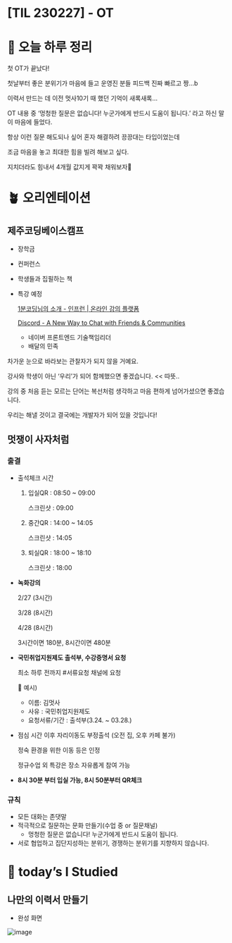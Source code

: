 # [TIL 230227] - OT


# 🌳 오늘 하루 정리


첫 OT가 끝났다!

첫날부터 좋은 분위기가 마음에 들고 운영진 분들 피드백 진짜 빠르고 짱…b

이력서 만드는 데 이전 멋사10기 때 했던 기억이 새록새록…

OT 내용 중 ‘멍청한 질문은 없습니다! 누군가에게 반드시 도움이 됩니다.’ 라고 하신 말이 마음에 들었다.

항상 이런 질문 해도되나 싶어 혼자 해결하려 끙끙대는 타입이었는데

조금 마음을 놓고 최대한 힘을 빌려 해보고 싶다.

지치더라도 힘내서 4개월 값지게 꽉꽉 채워보자🌼


# 🪴 오리엔테이션


## 제주코딩베이스캠프

- 장학금
- 컨퍼런스
- 학생들과 집필하는 책
- 특강 예정
    
    [1분코딩님의 소개 - 인프런 | 온라인 강의 플랫폼](https://www.inflearn.com/users/@studiomeal)
    
    [Discord - A New Way to Chat with Friends & Communities](https://discordapp.com/channels/1073462796920049685/1073462797645656110/1079560902505930783)
    
    - 네이버 프론트엔드 기술책임리더
    - 배달의 민족

차가운 눈으로 바라보는 관찰자가 되지 않을 거예요.

강사와 학생이 아닌 ‘우리’가 되어 함께했으면 좋겠습니다. << 따뜻..

강의 중 처음 듣는 모르는 단어는 복선처럼 생각하고 마음 편하게 넘어가셨으면 좋겠습니다.

우리는 해낼 것이고 결국에는 개발자가 되어 있을 것입니다!

## 멋쟁이 사자처럼

### 출결

- 출석체크 시간
    1. 입실QR : 08:50 ~ 09:00
        
        스크린샷 : 09:00
        
    2. 중간QR : 14:00 ~ 14:05
        
        스크린샷 : 14:05
        
    3. 퇴실QR : 18:00 ~ 18:10
        
        스크린샷 : 18:00
        
- **녹화강의**
    
    2/27 (3시간)
    
    3/28 (8시간)
    
    4/28 (8시간)
    
    3시간이면 180분, 8시간이면 480분
    
- **국민취업지원제도 출석부, 수강증명서 요청**
    
    최소 하루 전까지 #서류요청 채널에 요청
    
    <aside>
    🤎 예시)
    
    - 이름: 김멋사
    - 사유 : 국민취업지원제도
    - 요청서류/기간 : 출석부(3.24. ~ 03.28.)
    </aside>
    
- 점심 시간 이후 자리이동도 부정출석 (오전 집, 오후 카페 불가)
    
    정숙 환경을 위한 이동 등은 인정
    
    정규수업 외 특강은 장소 자유롭게 참여 가능
    
- **8시 30분 부터 입실 가능, 8시 50분부터 QR체크**

### 규칙

- 모든 대화는 존댓말
- 적극적으로 질문하는 문화 만들기(수업 중 or 질문채널)
    - 멍청한 질문은 없습니다! 누군가에게 반드시 도움이 됩니다.
- 서로 협업하고 집단지성하는 분위기, 경쟁하는 분위기를 지향하지 않습니다.

# 📑 today’s I Studied


## 나만의 이력서 만들기

- 완성 화면

![image](https://user-images.githubusercontent.com/105140201/221511055-141e0f96-a86e-4204-b4ac-63fc32735375.png)


